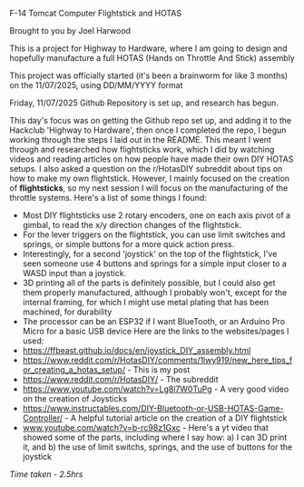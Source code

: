 F-14 Tomcat Computer Flightstick and HOTAS

Brought to you by Joel Harwood

This is a project for Highway to Hardware, where I am going to design and hopefully manufacture a full HOTAS (Hands on Throttle And Stick) assembly

This project was officially started (it's been a brainworm for like 3 months) on the 11/07/2025, using DD/MM/YYYY format



Friday, 11/07/2025
Github Repository is set up, and research has begun.

This day's focus was on getting the Github repo set up, and adding it to the Hackclub 'Highway to Hardware', then once I completed the repo, I begun working through the steps I laid out in the README. This meant I went through and researched how flightsticks work, which I did by watching videos and reading articles on how people have made their own DIY HOTAS setups. I also asked a question on the r/HotasDIY subreddit about tips on how to make my own flightstick. However, I mainly focused on the creation of **flightsticks**, so my next session I will focus on the manufacturing of the throttle systems.
Here's a list of some things I found:
  - Most DIY flightsticks use 2 rotary encoders, one on each axis pivot of a gimbal, to read the x/y direction changes of the flightstick.
  - For the lever triggers on the flightstick, you can use limit switches and springs, or simple buttons for a more quick action press.
  - Interestingly, for a second 'joystick' on the top of the flightstick, I've seen someone use 4 buttons and springs for a simple input closer to a WASD input than a joystick.
  - 3D printing all of the parts is definitely possible, but I could also get them properly manufactured, although I probably won't, except for the internal framing, for which I might use metal plating that has been machined, for durability
  - The processor can be an ESP32 if I want BlueTooth, or an Arduino Pro Micro for a basic USB device
Here are the links to the websites/pages I used:
  - https://ffbeast.github.io/docs/en/joystick_DIY_assembly.html
  - https://www.reddit.com/r/HotasDIY/comments/1lwy919/new_here_tips_for_creating_a_hotas_setup/ - This is my post
  - https://www.reddit.com/r/HotasDIY/ - The subreddit
  - https://www.youtube.com/watch?v=Lg8l7W0TuPg - A very good video on the creation of Joysticks
  - https://www.instructables.com/DIY-Bluetooth-or-USB-HOTAS-Game-Controller/ - A helpful tutorial article on the creation of a DIY flightstick
  - www.youtube.com/watch?v=b-rc98z1Gxc - Here's a yt video that showed some of the parts, including where I say how: a) I can 3D print it, and b) the use of limit switchs, springs, and the use of buttons for the joystick

*Time taken - 2.5hrs*
